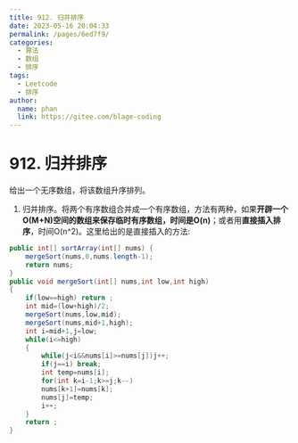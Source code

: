 ```yaml
---
title: 912. 归并排序
date: 2023-05-16 20:04:33
permalink: /pages/6ed7f9/
categories:
  - 算法
  - 数组
  - 排序
tags:
  - Leetcode
  - 排序
author: 
  name: phan
  link: https://gitee.com/blage-coding
---
```

# 912. 归并排序

给出一个无序数组，将该数组升序排列。

1. 归并排序。将两个有序数组合并成一个有序数组，方法有两种，如果**开辟一个O(M+N)空间的数组来保存临时有序数组，时间是O(n)**；或者用**直接插入排序**，时间O(n^2)。这里给出的是直接插入的方法:

~~~java
public int[] sortArray(int[] nums) {
    mergeSort(nums,0,nums.length-1);
    return nums;
}
public void mergeSort(int[] nums,int low,int high)
{
    if(low==high) return ;
    int mid=(low+high)/2;
    mergeSort(nums,low,mid);
    mergeSort(nums,mid+1,high);
    int i=mid+1,j=low;
    while(i<=high)
    {
        while(j<i&&nums[i]>=nums[j])j++;
        if(j==i) break;
        int temp=nums[i];
        for(int k=i-1;k>=j;k--)
        nums[k+1]=nums[k];
        nums[j]=temp;
        i++;
    }
    return ;
}
~~~